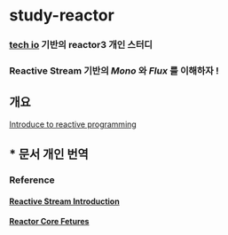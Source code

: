 # study-reactor
### [tech io](https://tech.io/playgrounds/929/reactive-programming-with-reactor-3/Intro) 기반의 reactor3 개인 스터디
### Reactive Stream 기반의 *Mono* 와 *Flux* 를 이해하자 !

## 개요
[Introduce to reactive programming](documents/tech.io/ko/introduce-to-reactive-programming.md) 

## \* 문서 개인 번역

### Reference

#### [Reactive Stream Introduction](documents/reference/3.%20Introduction%20to%20Reactive%20Programming.md)

#### [Reactor Core Fetures](documents/reference/4.%20Reactor%20Core%20Features.md)

